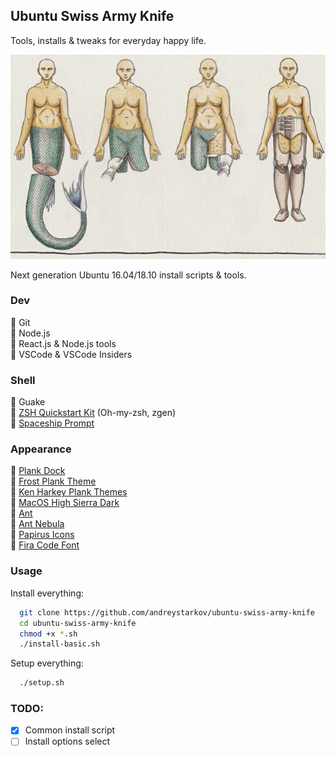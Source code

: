 ## Ubuntu Swiss Army Knife

Tools, installs & tweaks for everyday happy life.

![](assets/pic.jpg)

Next generation Ubuntu 16.04/18.10 install scripts & tools.

### Dev
  :hocho: Git<br />
  :hocho: Node.js<br />
  :hocho: React.js & Node.js tools<br />
  :hocho: VSCode & VSCode Insiders<br />
 
### Shell
  :hocho: Guake<br />
  :hocho: [ZSH Quickstart Kit](https://github.com/unixorn/zsh-quickstart-kit) (Oh-my-zsh, zgen)<br />
  :hocho: [Spaceship Prompt](https://github.com/denysdovhan/spaceship-prompt)<br />

### Appearance
  :hocho: [Plank Dock](https://github.com/B00merang-Project/macOS-High-Sierra-Dark)<br />
  :hocho: [Frost Plank Theme](https://github.com/dikiaap/frost-plank-theme)<br />
  :hocho: [Ken Harkey Plank Themes](https://github.com/KenHarkey/plank-themes)<br />
  :hocho: [MacOS High Sierra Dark](https://github.com/B00merang-Project/macOS-High-Sierra-Dark)<br />
  :hocho: [Ant](https://github.com/EliverLara/Ant)<br />
  :hocho: [Ant Nebula](https://github.com/EliverLara/Ant-Nebula)<br />
  :hocho: [Papirus Icons](https://github.com/PapirusDevelopmentTeam/papirus-icon-theme)<br />
  :hocho: [Fira Code Font](https://github.com/tonsky/FiraCode)<br />

### Usage
  Install everything:
```bash
  git clone https://github.com/andreystarkov/ubuntu-swiss-army-knife
  cd ubuntu-swiss-army-knife
  chmod +x *.sh
  ./install-basic.sh
```

  Setup everything:
```bash
  ./setup.sh
```

### TODO:
  - [x] Common install script
  - [ ] Install options select
